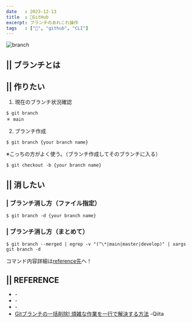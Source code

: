 ```yaml
---
date   : 2023-12-13
title  : 📍GitHub
excerpt: ブランチのあれこれ操作
tags   : ["📍", "github", "CLI"]
---
```


![branch](https://github.com/sh16ma/gitpress/assets/150888300/ba0c75c6-a2da-4804-b2c5-621ea674b5b5)

## || ブランチとは



## || 作りたい

1. 現在のブランチ状況確認
```shell
$ git branch 
＊ main
```
2. ブランチ作成
```shell 
$ git branch {your branch name}
```
※こっちの方がよく使う。（ブランチ作成してそのブランチに入る）
```shell
$ git checkout -b {your branch name}
```



## || 消したい
### | ブランチ消し方（ファイル指定）
```shell
$ git branch -d {your branch name}
```

### | ブランチ消し方（まとめて）
```shell
$ git branch --merged | egrep -v "(^\*|main|master|develop)" | xargs git branch -d
```
コマンド内容詳細は[reference先](Gitブランチの一括削除!煩雑な作業を一行で解決する方法)へ！



## || REFERENCE
- []() -
- []() -
- []() -
- [Gitブランチの一括削除! 煩雑な作業を一行で解決する方法](https://qiita.com/itinerant_programmer/items/dbf7cdba08a5403234ea) -Qiita
